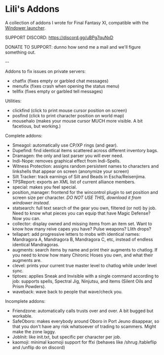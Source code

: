 # Lili's Addons
A collection of addons I wrote for Final Fantasy XI, compatible with the [Windower launcher](http://windower.net/).  

SUPPORT DISCORD: https://discord.gg/uBPg7quNxD

DONATE TO SUPPORT: dunno how send me a mail and we'll figure something out.

-- 

Addons to fix issues on private servers:
- chatfix (fixes empty or garbled chat messages)
- menufix (fixes crash when opening the status menu)
- tellfix (fixes empty or garbled tell messages)

Utilities:
- clickfind (click to print mouse cursor position on screen)
- posfind (click to print character position on world map)
- mousehalo (makes your mouse cursor MUCH more visible. A bit facetious, but working.)

Complete addons:
- Smeagol: automatically use CP/XP rings (and gear).
- Dupefind: find identical items scattered across different inventory bags.
- Dramagen: the only and last parser you will ever need.
- Indi-Nope: removes graphical effect from Indi-Spells.
- Witness Protection: assigns random persistent names to characters and linkshells that appear on screen (anonymize your screen)
- Silt Tracker: track earnings of Silt and Beads in Escha/Reisenjima.  
- TPSReport: exports an XML list of current alliance members.
- special: makes you feel special.
- position_manager: frontend for the wincontrol plugin to set position and screen size per character. _DO NOT USE THIS, download it from windower instead._
- statsearch: full text search of the gear you own, filtered (or not) by job. Need to know what pieces you can equip that have Magic Defense? Now you can.
- collector: display owned and missing items from an item set. Want to know how many reive capes you have? Pulse weapons? Llith drops?
- tellapart: add progressive letters to mobs with identical names: Mandragora A, Mandragora B, Mandragora C, etc, instead of endless identical Mandragoras.
- augments: search items by name and print their augments to chatlog. If you need to know how many Chironic Hoses you own, and what their augments are.
- clevel: prints your current true master level to chatlog while under level sync.
- tiptoes: applies Sneak and Invisible with a single command according to job: supports spells, Spectral Jig, Ninjutsu, and items (Silent Oils and Prism Powders).
- waveback: wave back to people that wave/check you.

Incomplete addons:
- Friendzone: automatically calls trusts over and over. A bit bugged but workable.
- SafeOboro: makes everybody around Oboro in Port Jeuno disappear, so that you don't have any risk whatsoever of trading to scammers. Might make the zone laggy.
- JobInit: like init.txt, but specific per character per job.
- kaomoji: minimal kaomoji support for ffxi (behaves like /shrug /tableflip and /unflip do on discord)
